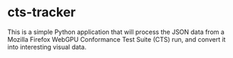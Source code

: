# cts-tracker

This is a simple Python application that will process the JSON data from a Mozilla Firefox WebGPU Conformance Test Suite (CTS) run, and convert it into interesting visual data.
